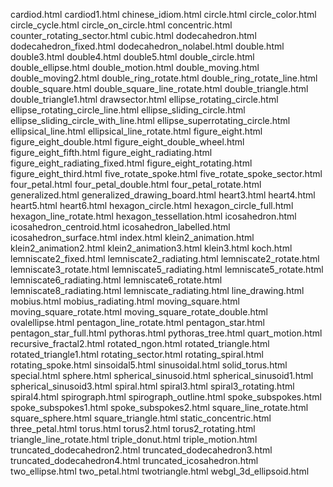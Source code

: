 cardiod.html
cardiod1.html
chinese_idiom.html
circle.html
circle_color.html
circle_cycle.html
circle_on_circle.html
concentric.html
counter_rotating_sector.html
cubic.html
dodecahedron.html
dodecahedron_fixed.html
dodecahedron_nolabel.html
double.html
double3.html
double4.html
double5.html
double_circle.html
double_ellipse.html
double_motion.html
double_moving.html
double_moving2.html
double_ring_rotate.html
double_ring_rotate_line.html
double_square.html
double_square_line_rotate.html
double_triangle.html
double_triangle1.html
drawsector.html
ellipse_rotating_circle.html
ellipse_rotating_circle_line.html
ellipse_sliding_circle.html
ellipse_sliding_circle_with_line.html
ellipse_superrotating_circle.html
ellipsical_line.html
ellipsical_line_rotate.html
figure_eight.html
figure_eight_double.html
figure_eight_double_wheel.html
figure_eight_fifth.html
figure_eight_radiating.html
figure_eight_radiating_fixed.html
figure_eight_rotating.html
figure_eight_third.html
five_rotate_spoke.html
five_rotate_spoke_sector.html
four_petal.html
four_petal_double.html
four_petal_rotate.html
generalized.html
generalized_drawing_board.html
heart3.html
heart4.html
heart5.html
heart6.html
hexagon_circle.html
hexagon_circle_full.html
hexagon_line_rotate.html
hexagon_tessellation.html
icosahedron.html
icosahedron_centroid.html
icosahedron_labelled.html
icosahedron_surface.html
index.html
klein2_animation.html
klein2_animation2.html
klein2_animation3.html
klein3.html
koch.html
lemniscate2_fixed.html
lemniscate2_radiating.html
lemniscate2_rotate.html
lemniscate3_rotate.html
lemniscate5_radiating.html
lemniscate5_rotate.html
lemniscate6_radiating.html
lemniscate6_rotate.html
lemniscate8_radiating.html
lemniscate_radiating.html
line_drawing.html
mobius.html
mobius_radiating.html
moving_square.html
moving_square_rotate.html
moving_square_rotate_double.html
ovalellipse.html
pentagon_line_rotate.html
pentagon_star.html
pentagon_star_full.html
pythoras.html
pythoras_tree.html
quart_motion.html
recursive_fractal2.html
rotated_ngon.html
rotated_triangle.html
rotated_triangle1.html
rotating_sector.html
rotating_spiral.html
rotating_spoke.html
sinsoidal5.html
sinusoidal.html
solid_torus.html
special.html
sphere.html
spherical_sinusoid.html
spherical_sinusoid1.html
spherical_sinusoid3.html
spiral.html
spiral3.html
spiral3_rotating.html
spiral4.html
spirograph.html
spirograph_outline.html
spoke_subspokes.html
spoke_subspokes1.html
spoke_subspokes2.html
square_line_rotate.html
square_sphere.html
square_triangle.html
static_concentric.html
three_petal.html
torus.html
torus2.html
torus2_rotating.html
triangle_line_rotate.html
triple_donut.html
triple_motion.html
truncated_dodecahedron2.html
truncated_dodecahedron3.html
truncated_dodecahedron4.html
truncated_icosahedron.html
two_ellipse.html
two_petal.html
twotriangle.html
webgl_3d_ellipsoid.html
